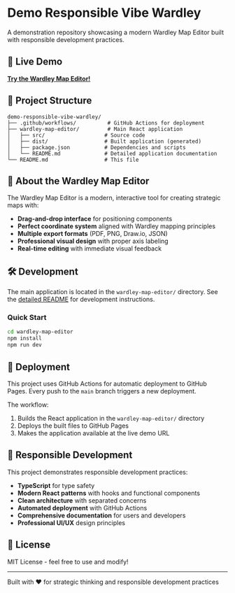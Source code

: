 # Demo Responsible Vibe Wardley

A demonstration repository showcasing a modern Wardley Map Editor built with responsible development practices.

## 🚀 Live Demo

**[Try the Wardley Map Editor!](https://mrsimpson.github.io/demo-responsible-vibe-wardley/)**

## 📁 Project Structure

```
demo-responsible-vibe-wardley/
├── .github/workflows/          # GitHub Actions for deployment
├── wardley-map-editor/         # Main React application
│   ├── src/                   # Source code
│   ├── dist/                  # Built application (generated)
│   ├── package.json           # Dependencies and scripts
│   └── README.md              # Detailed application documentation
└── README.md                  # This file
```

## 🎯 About the Wardley Map Editor

The Wardley Map Editor is a modern, interactive tool for creating strategic maps with:

- **Drag-and-drop interface** for positioning components
- **Perfect coordinate system** aligned with Wardley mapping principles
- **Multiple export formats** (PDF, PNG, Draw.io, JSON)
- **Professional visual design** with proper axis labeling
- **Real-time editing** with immediate visual feedback

## 🛠️ Development

The main application is located in the `wardley-map-editor/` directory. See the [detailed README](./wardley-map-editor/README.md) for development instructions.

### Quick Start
```bash
cd wardley-map-editor
npm install
npm run dev
```

## 🚀 Deployment

This project uses GitHub Actions for automatic deployment to GitHub Pages. Every push to the `main` branch triggers a new deployment.

The workflow:
1. Builds the React application in the `wardley-map-editor/` directory
2. Deploys the built files to GitHub Pages
3. Makes the application available at the live demo URL

## 🎨 Responsible Development

This project demonstrates responsible development practices:

- **TypeScript** for type safety
- **Modern React patterns** with hooks and functional components
- **Clean architecture** with separated concerns
- **Automated deployment** with GitHub Actions
- **Comprehensive documentation** for users and developers
- **Professional UI/UX** design principles

## 📝 License

MIT License - feel free to use and modify!

---

Built with ❤️ for strategic thinking and responsible development practices
